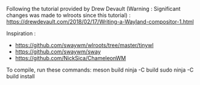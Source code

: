 
Following the tutorial provided by Drew Devault (Warning : Significant changes was made to wlroots since this tutorial) : https://drewdevault.com/2018/02/17/Writing-a-Wayland-compositor-1.html

Inspiration :
- https://github.com/swaywm/wlroots/tree/master/tinywl
- https://github.com/swaywm/sway
- https://github.com/NickSica/ChameleonWM

To compile, run these commands:
    meson build
    ninja -C build
    sudo ninja -C build install
